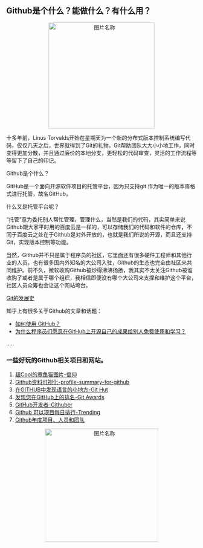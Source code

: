 ## Github是个什么？能做什么？有什么用？

<div align="center">
    <img src="https://octodex.github.com/images/collabocats.jpg" width = "280" alt="图片名称" />
    <br>
</div>

十多年前，Linus Torvalds开始在星期天为一个新的分布式版本控制系统编写代码，仅仅几天之后，世界就得到了Git的礼物。Git帮助团队大大小小地工作，同时变得更加分散，并且通过廉价的本地分支，更轻松的代码审查，灵活的工作流程等等留下了自己的印记。

Github是个什么？

GitHub是一个面向开源软件项目的托管平台，因为只支持git 作为唯一的版本库格式进行托管，故名GitHub。

什么又是托管平台呢？

“托管”意为委托别人帮忙管理，管理什么，当然是我们的代码，其实简单来说Github跟大家平时用的百度云是一样的，可以存储我们的代码和软件的仓库，不同于百度云之处在于Github是对外开放的，也就是我们所说的开源，而且还支持Git，实现版本控制等功能。

当然，Github并不只是属于程序员的社区，它里面还有很多硬件工程师和其他行业的人员，也有很多国内外知名的大公司入驻，Github的生态也完全由社区来共同维护。前不久，微软收购Github被炒得沸沸扬扬，我其实不太关注Github被谁收购了或者是属于哪个组织，我相信即便没有哪个大公司来支撑和维护这个平台，社区人员众筹也会让这个网站垮台。

[Git的发展史](https://www.atlassian.com/git/articles/10-years-of-git)

知乎上有很多关于Github的文章和话题：
- [如何使用 GitHub？](https://www.zhihu.com/question/20070065/answer/415539043)
- [为什么程序员们愿意在GitHub上开源自己的成果给别人免费使用和学习？](https://www.zhihu.com/question/269033309/answer/369190698)

.....

### 一些好玩的Github相关项目和网站。

1. [超Cool的章鱼猫图片-信仰](https://octodex.github.com/)
2. [Github资料可视化-profile-summary-for-github](https://profile-summary-for-github.com/search)
3. [在GITHUB中发现语言的小地方-Git Hut](https://githut.info/)
4. [发现您在GitHub上的排名-Git Awards](http://git-awards.com)
5. [GitHub开发者-Githuber](https://githuber.cn/)
6. [Github 可以项目每日排行-Trending](https://github.com/trending)
7. [Github年度项目、人员和团队](https://octoverse.github.com/)

<div align="center">
    <img src="http://5b0988e595225.cdn.sohucs.com/images/20180522/a8226f65e6df4649a4df44d335c4f059.jpeg" width = "300" alt="图片名称" />
    <br>
</div>
